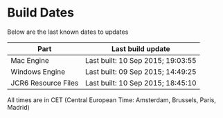# Build Dates

Below are the last known dates to updates

Part | Last build update
-----|-----
Mac Engine | Last built: 10 Sep 2015; 19:03:55
Windows Engine | Last built: 09 Sep 2015; 14:49:25
JCR6 Resource Files | Last built: 10 Sep 2015; 18:45:10
All times are in CET (Central European Time: Amsterdam, Brussels, Paris, Madrid)



